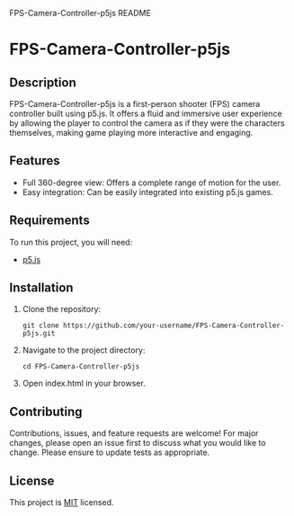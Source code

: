  FPS-Camera-Controller-p5js README

FPS-Camera-Controller-p5js
==========================

Description
-----------

FPS-Camera-Controller-p5js is a first-person shooter (FPS) camera controller built using p5.js. It offers a fluid and immersive user experience by allowing the player to control the camera as if they were the characters themselves, making game playing more interactive and engaging.

Features
--------

*   Full 360-degree view: Offers a complete range of motion for the user.
*   Easy integration: Can be easily integrated into existing p5.js games.

Requirements
------------

To run this project, you will need:

*   [p5.js](https://p5js.org/download/)

Installation
------------

1.  Clone the repository:
    
        git clone https://github.com/your-username/FPS-Camera-Controller-p5js.git
    
2.  Navigate to the project directory:
    
        cd FPS-Camera-Controller-p5js
    
3.  Open index.html in your browser.

Contributing
------------

Contributions, issues, and feature requests are welcome! For major changes, please open an issue first to discuss what you would like to change. Please ensure to update tests as appropriate.

License
-------

This project is [MIT](https://choosealicense.com/licenses/mit/) licensed.
